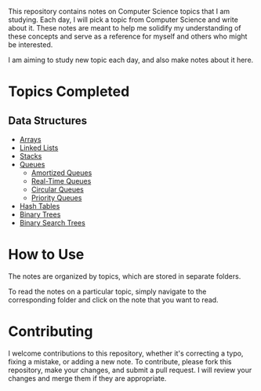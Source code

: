This repository contains notes on Computer Science topics that I am studying. Each day, I will pick a topic from Computer Science and write about it. These notes are meant to help me solidify my understanding of these concepts and serve as a reference for myself and others who might be interested.

I am aiming to study new topic each day, and also make notes about it here.

# Topics Completed
## Data Structures
- [Arrays](./data-structures/001_arrays.md)
- [Linked Lists](./data-structures/002_linked_lists.md)
- [Stacks](./data-structures/003_stacks.md)
- [Queues](./data-structures/004_queues.md)
	- [Amortized Queues](./data-structures/004_queues.md#amortized-queue)
	- [Real-Time Queues](./data-structures/004_queues.md#real-time-queues)
	- [Circular Queues](./data-structures/004_queues.md#circular-queues)
	- [Priority Queues](./data-structures/004_queues.md#priority-queues)
- [Hash Tables](./data-structures/005_hash_tables.md)
- [Binary Trees](./data-structures/006_trees/001_binary_tree.md)
- [Binary Search Trees](./data-structures/006_trees/002_binary_search_trees.md)
# How to Use

The notes are organized by topics, which are stored in separate folders. 

To read the notes on a particular topic, simply navigate to the corresponding folder and click on the note that you want to read.

# Contributing

I welcome contributions to this repository, whether it's correcting a typo, fixing a mistake, or adding a new note. To contribute, please fork this repository, make your changes, and submit a pull request. I will review your changes and merge them if they are appropriate.
